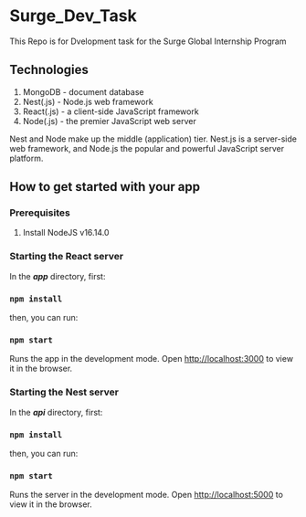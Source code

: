 # Surge_Dev_Task
This Repo is for Dvelopment task for the Surge Global Internship Program

## Technologies

1. MongoDB - document database
2. Nest(.js) - Node.js web framework
3. React(.js) - a client-side JavaScript framework
4. Node(.js) - the premier JavaScript web server

Nest and Node make up the middle (application) tier. Nest.js is a server-side web framework, and Node.js the popular and powerful JavaScript server platform.

## How to get started with your app

### Prerequisites

1. Install NodeJS v16.14.0

### Starting the React server

In the <b><i>app</i></b> directory, first:

### `npm install`

then, you can run:

### `npm start`

Runs the app in the development mode.
Open [http://localhost:3000](http://localhost:3000) to view it in the browser.

### Starting the Nest server

In the <b><i>api</i></b> directory, first:

### `npm install`

then, you can run:

### `npm start`

Runs the server in the development mode.
Open [http://localhost:5000](http://localhost:5000) to view it in the browser.
